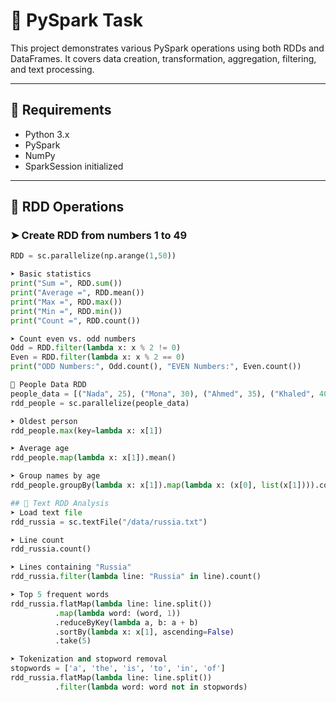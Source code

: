 # 🚀 PySpark Task

This project demonstrates various PySpark operations using both RDDs and DataFrames. It covers data creation, transformation, aggregation, filtering, and text processing.

---

## 🔧 Requirements

- Python 3.x  
- PySpark  
- NumPy  
- SparkSession initialized

---

## 🧮 RDD Operations

### ➤ Create RDD from numbers 1 to 49
```python
RDD = sc.parallelize(np.arange(1,50))

➤ Basic statistics
print("Sum =", RDD.sum())
print("Average =", RDD.mean())
print("Max =", RDD.max())
print("Min =", RDD.min())
print("Count =", RDD.count())

➤ Count even vs. odd numbers
Odd = RDD.filter(lambda x: x % 2 != 0)
Even = RDD.filter(lambda x: x % 2 == 0)
print("ODD Numbers:", Odd.count(), "EVEN Numbers:", Even.count())

👥 People Data RDD
people_data = [("Nada", 25), ("Mona", 30), ("Ahmed", 35), ("Khaled", 40), ("Ahmed", 35), ("Nada", 25)]
rdd_people = sc.parallelize(people_data)

➤ Oldest person
rdd_people.max(key=lambda x: x[1])

➤ Average age
rdd_people.map(lambda x: x[1]).mean()

➤ Group names by age
rdd_people.groupBy(lambda x: x[1]).map(lambda x: (x[0], list(x[1]))).collect()

## 📄 Text RDD Analysis
➤ Load text file
rdd_russia = sc.textFile("/data/russia.txt")

➤ Line count
rdd_russia.count()

➤ Lines containing "Russia"
rdd_russia.filter(lambda line: "Russia" in line).count()

➤ Top 5 frequent words
rdd_russia.flatMap(lambda line: line.split())
          .map(lambda word: (word, 1))
          .reduceByKey(lambda a, b: a + b)
          .sortBy(lambda x: x[1], ascending=False)
          .take(5)

➤ Tokenization and stopword removal
stopwords = ['a', 'the', 'is', 'to', 'in', 'of']
rdd_russia.flatMap(lambda line: line.split())
          .filter(lambda word: word not in stopwords)
